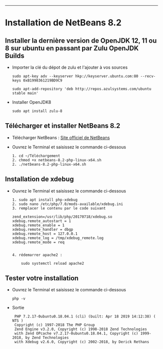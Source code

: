 ___
# Installation de NetBeans 8.2
## Installer la dernière version de OpenJDK 12, 11 ou 8 sur ubuntu en passant par Zulu OpenJDK Builds

* Importer la clé du dépot de zulu et l'ajouter à vos sources

      sudo apt-key adv --keyserver hkp://keyserver.ubuntu.com:80 --recv-keys 0xB1998361219BD9C9

      sudo apt-add-repository 'deb http://repos.azulsystems.com/ubuntu stable main'

* Installer OpenJDK8

      sudo apt install zulu-8

## Télécharger et installer NetBeans 8.2

* Télécharger NetBeans : [Site officiel de NetBeans](https://netbeans.org/downloads/8.2/)

* Ouvrez le Terminal et saisissez le commande ci-dessous

      1. cd ~/Téléchargement
      2. chmod +x netbeans-8.2-php-linux-x64.sh
      2. ./netbeans-8.2-php-linux-x64.sh 

## Installation de xdebug

* Ouvrez le Terminal et saisissez le commande ci-dessous

      1. sudo apt install php-xdebug
      2. sudo nano /etc/php/7.0/mods-available/xdebug.ini
      3. remplacer le contenu par le code suivant

      zend_extension=/usr/lib/php/20170718/xdebug.so
      xdebug.remote_autostart = 1
      xdebug.remote_enable = 1
      xdebug.remote_handler = dbgp
      xdebug.remote_host = 127.0.0.1
      xdebug.remote_log = /tmp/xdebug_remote.log
      xdebug.remote_mode = req
      

      4. rédemarrer apache2 :

          sudo systemctl reload apache2

## Tester votre installation

* Ouvrez le Terminal et saisissez le commande ci-dessous

      php -v

* Sortie 

       PHP 7.2.17-0ubuntu0.18.04.1 (cli) (built: Apr 18 2019 14:12:38) ( NTS )
       Copyright (c) 1997-2018 The PHP Group
       Zend Engine v3.2.0, Copyright (c) 1998-2018 Zend Technologies
       with Zend OPcache v7.2.17-0ubuntu0.18.04.1, Copyright (c) 1999-2018, by Zend Technologies
       with Xdebug v2.6.0, Copyright (c) 2002-2018, by Derick Rethans




      
